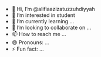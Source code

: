 - 👋 Hi, I’m @alifiaazizatuzzuhdiyyah
- 👀 I’m interested in student
- 🌱 I’m currently learning ...
- 💞️ I’m looking to collaborate on ...
- 📫 How to reach me ...
- 😄 Pronouns: ...
- ⚡ Fun fact: ...

<!---
alifiaazizatuzzuhdiyyah/alifiaazizatuzzuhdiyyah is a ✨ special ✨ repository because its `README.md` (this file) appears on your GitHub profile.
You can click the Preview link to take a look at your changes.
--->
